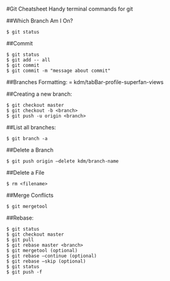 #Git Cheatsheet
Handy terminal commands for git

##Which Branch Am I On?
```
$ git status
```

##Commit
```
$ git status
$ git add -- all
$ git commit
$ git commit -m "message about commit"
```

##Branches Formatting:
<branch> = kdm/tabBar-profile-superfan-views

##Creating a new branch:
```
$ git checkout master
$ git checkout -b <branch>
$ git push -u origin <branch>
```

##List all branches:
```
$ git branch -a
```

##Delete a Branch
```
$ git push origin —delete kdm/branch-name
```

##Delete a File
```
$ rm <filename>
```

##Merge Conflicts
```
$ git mergetool
```

##Rebase:
```
$ git status
$ git checkout master
$ git pull
$ git rebase master <branch>
$ git mergetool (optional)
$ git rebase —continue (optional)
$ git rebase —skip (optional)
$ git status
$ git push -f
```
